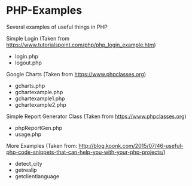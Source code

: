 # PHP-Examples
Several examples of useful things in PHP

Simple Login (Taken from https://www.tutorialspoint.com/php/php_login_example.htm)
- login.php
- logout.php

Google Charts (Taken from https://www.phpclasses.org)

- gcharts.php
- gchartexample.php
- gchartexample1.php
- gchartexample2.php

Simple Report Generator Class (Taken from https://www.phpclasses.org)

- phpReportGen.php
- usage.php

More Examples (Taken from: http://blog.koonk.com/2015/07/46-useful-php-code-snippets-that-can-help-you-with-your-php-projects/)
- detect_city
- getrealip
- getclientlanguage